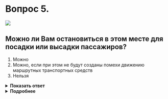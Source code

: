 # Вопрос 5.

![](https://s.drom.ru/i24228/pdd/tickets/2016/1543885590.jpg)

## Можно ли Вам остановиться в этом месте для посадки или высадки пассажиров?

1. Можно
2. Можно, если при этом не будут созданы помехи движению маршрутных транспортных средств
3. Нельзя

<details>
<summary><b>Показать ответ</b></summary>
Правильный ответ: 2
</details>
<details>
<summary><b>Подробнее</b></summary>
В данном случае место остановки маршрутных транспортных средств обозначено соответствующим знаком и жёлтой зигзагообразной разметкой 1.17.1.
Остановка в указанном месте допускается, если Вы произведёте ее для посадки или высадки пассажиров и в это время не создадите помех движению маршрутных транспортных средств.
(«Дорожные знаки», «Горизонтальная разметка», пункт 12.4 ПДД)
</details>